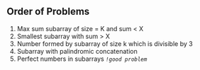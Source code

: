 ## Order of Problems

1. Max sum subarray of size = K and sum < X
2. Smallest subarray with sum > X
3. Number formed by subarray of size k which is divisible by 3
4. Subarray with palindromic concatenation
5. Perfect numbers in subarrays    *`!good problem`*

